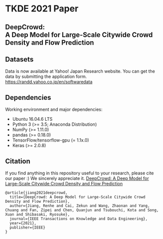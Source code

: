 # TKDE 2021 Paper
## DeepCrowd: <br> A Deep Model for Large-Scale Citywide Crowd Density and Flow Prediction

## Datasets
Data is now available at Yahoo! Japan Research website. You can get the data by submitting the application form.
https://randd.yahoo.co.jp/en/softwaredata

## Dependencies
Working environment and major dependencies:
* Ubuntu 16.04.6 LTS
* Python 3 (>= 3.5; Anaconda Distribution)
* NumPy (>= 1.11.0)
* pandas (>= 0.18.0)
* TensorFlow/tensorflow-gpu (= 1.1x.0)
* Keras (>= 2.0.8)

## Citation
If you find anything in this repository useful to your research, please cite our paper :) We sincerely appreciate it. [DeepCrowd: A Deep Model for Large-Scale Citywide Crowd Density and Flow Prediction](https://ieeexplore.ieee.org/abstract/document/9422199)
```
@article{jiang2021deepcrowd,
  title={DeepCrowd: A Deep Model for Large-Scale Citywide Crowd Density and Flow Prediction},
  author={Jiang, Renhe and Cai, Zekun and Wang, Zhaonan and Yang, Chuang and Fan, Zipei and Chen, Quanjun and Tsubouchi, Kota and Song, Xuan and Shibasaki, Ryosuke},
  journal={IEEE Transactions on Knowledge and Data Engineering},
  year={2021},
  publisher={IEEE}
}
```
